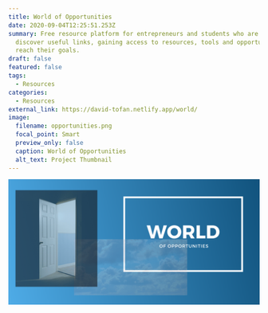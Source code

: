 ```yaml
---
title: World of Opportunities
date: 2020-09-04T12:25:51.253Z
summary: Free resource platform for entrepreneurs and students who are eager to
  discover useful links, gaining access to resources, tools and opportunities to
  reach their goals.
draft: false
featured: false
tags:
  - Resources
categories:
  - Resources
external_link: https://david-tofan.netlify.app/world/
image:
  filename: opportunities.png
  focal_point: Smart
  preview_only: false
  caption: World of Opportunities
  alt_text: Project Thumbnail
---
```

![World of Opportunities Thumbnail](opportunities.png "World of Opportunities")